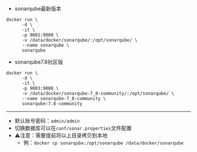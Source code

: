 - sonarqube最新版本
```
docker run \
      -d \
      -it \
      -p 9002:9000 \
      -v /data/docker/sonarqube/:/opt/sonarqube/ \
      --name sonarqube \
      sonarqube
```

- sonarqube7.8社区版
```
docker run \
      -d \
      -it \
      -p 9003:9000 \
      -v /data/docker/sonarqube-7_8-community/:/opt/sonarqube/ \
      --name sonarqube-7_8-community \
      sonarqube:7.8-community
```

***

- 默认账号密码：`admin/admin`
- 切换数据库可以在`conf/sonar.properties`文件配置
- ⚠️注意：需要提前将以上目录拷贝到本地
  - 例：`docker cp sonarqube:/opt/sonarqube /data/docker/sonarqube`
